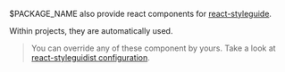 $PACKAGE_NAME also provide react components for [react-styleguide](https://react-styleguidist.js.org/).

Within projects, they are automatically used.

> You can override any of these component by yours. Take a look at [react-styleguidist configuration](https://react-styleguidist.js.org/docs/configuration.html#styleguidecomponents).
